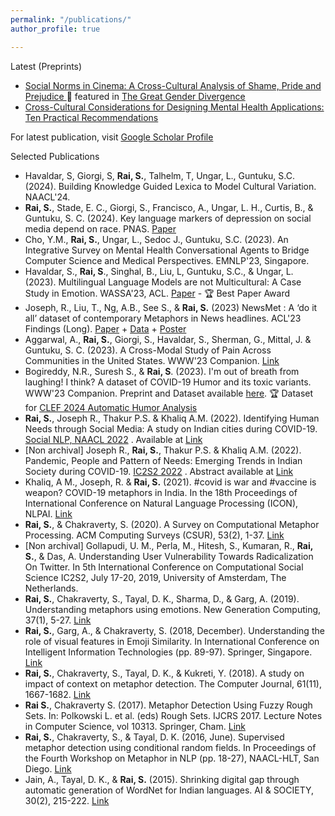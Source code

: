 ```yaml
---
permalink: "/publications/"
author_profile: true

---
```


Latest (Preprints)

* <a href = "https://arxiv.org/abs/2402.11333"> Social Norms in Cinema: A Cross-Cultural Analysis of Shame, Pride and Prejudice </a> 📰 featured in <a href = "https://www.ggd.world/p/what-do-hollywood-and-bollywood-regard"> The Great Gender Divergence </a>
* <a href = "https://osf.io/s4ed6/?view_only=60e283ff40034b22a13385edbfd07cf6"> Cross-Cultural Considerations for Designing Mental Health Applications: Ten Practical Recommendations </a>

For latest publication, visit [Google Scholar Profile](https://scholar.google.com/citations?hl=en&user=C-gi0v8AAAAJ&view_op=list_works&sortby=pubdate)

Selected Publications

* Havaldar, S, Giorgi, S, **Rai, S.**, Talhelm, T, Ungar, L., Guntuku, S.C. (2024). Building Knowledge Guided Lexica to Model Cultural Variation. NAACL'24.
* **Rai, S.**, Stade, E. C., Giorgi, S., Francisco, A., Ungar, L. H., Curtis, B., & Guntuku, S. C. (2024). Key language markers of depression on social media depend on race. PNAS. <a href = "https://www.pnas.org/doi/10.1073/pnas.2319837121"> Paper</a>
* Cho, Y.M., **Rai, S.**, Ungar, L., Sedoc J., Guntuku, S.C. (2023). An Integrative Survey on Mental Health Conversational Agents to Bridge Computer Science and Medical Perspectives. EMNLP'23, Singapore. 
* Havaldar, S., **Rai, S**.,  Singhal, B., Liu, L, Guntuku, S.C., & Ungar, L. (2023). Multilingual Language Models are not Multicultural: A Case Study in Emotion.  WASSA'23, ACL.   <a href = "https://aclanthology.org/2023.wassa-1.19/"> Paper</a> - 🏆 Best Paper Award
* Joseph, R., Liu, T., Ng, A.B., See S., & **Rai, S.** (2023) NewsMet : A ‘do it all’ dataset of contemporary Metaphors in News headlines.  ACL'23 Findings (Long). <a href = "https://aclanthology.org/2023.findings-acl.641/"> Paper</a> + <a href = "https://github.com/AxleBlaze3/NewsMet_Metaphor_Dataset"> Data</a> +  <a href="{{ site.baseurl }}/_pages/newsmet_poster/" target="_blank" > Poster</a> 
* Aggarwal, A., **Rai, S.**, Giorgi, S., Havaldar, S., Sherman, G., Mittal, J. & Guntuku, S. C. (2023). A Cross-Modal Study of Pain Across Communities in the United States.  WWW'23 Companion. [Link](https://doi.org/10.1145/3543873.3587642)
*  Bogireddy, N.R., Suresh S., & **Rai, S**. (2023). I'm out of breath from laughing! I think?  A dataset of COVID-19 Humor and its toxic variants. WWW'23 Companion. Preprint and Dataset available  <a href="https://github.com/smritae01/Covid19_Humor" target="_blank">here</a>. 🏆 Dataset for <a href = "https://clef2024.imag.fr/index.php?page=Pages/lab_pages/joker.html"> CLEF 2024 Automatic Humor Analysis</a>
*  **Rai, S.**, Joseph R., Thakur P.S. & Khaliq A.M. (2022). Identifying Human Needs through Social Media: A study on Indian cities during COVID-19. <a href="https://sites.google.com/view/socialnlp2022/" target="_blank">Social NLP,  NAACL 2022</a> . Available at <a href="https://aclanthology.org/2022.socialnlp-1.6/" target="_blank">Link</a> 
*  [Non archival] Joseph R., **Rai, S.**,  Thakur P.S. & Khaliq A.M. (2022). Pandemic, People and Pattern of Needs: Emerging Trends in Indian Society during COVID-19.  <a href="https://boothuchicagocaai.wixsite.com/website-2" target="_blank">IC2S2 2022</a> . Abstract available at <a href="https://www.researchgate.net/publication/360726177_Pandemic_People_and_Pattern_of_Needs_Emerging_Trends_in_Indian_Society_during_COVID-19" target="_blank">Link</a> 
* Khaliq, A M., Joseph, R. & **Rai, S.** (2021). #covid is war and #vaccine is weapon? COVID-19 metaphors in India. In the 18th Proceedings of International Conference on Natural Language Processing (ICON), NLPAI.  <a href="https://aclanthology.org/2021.icon-main.52/" target="_blank">Link</a> 
* **Rai, S.**, & Chakraverty, S. (2020). A Survey on Computational Metaphor Processing. ACM Computing Surveys (CSUR), 53(2), 1-37. <a href="https://doi.org/10.1145/3373265" target="_blank">Link</a>
* [Non archival] Gollapudi, U. M., Perla, M., Hitesh, S., Kumaran, R., **Rai, S.**, & Das, A. Understanding User Vulnerability Towards Radicalization On Twitter. In 5th International Conference on Computational Social Science IC2S2, July 17-20, 2019, University of Amsterdam, The Netherlands. 
* **Rai, S.**, Chakraverty, S., Tayal, D. K., Sharma, D., & Garg, A. (2019). Understanding metaphors using emotions. New Generation Computing, 37(1), 5-27.  <a href="http://doi.org/10.1007/s00354-018-0045-3" target="_blank">Link</a>
* **Rai, S.**, Garg, A., & Chakraverty, S. (2018, December). Understanding the role of visual features in Emoji Similarity. In International Conference on Intelligent Information Technologies (pp. 89-97). Springer, Singapore.  <a href="http://doi.org/10.1007/978-981-13-3582-2_7" target="_blank">Link</a>
* **Rai, S.**, Chakraverty, S., Tayal, D. K., & Kukreti, Y. (2018). A study on impact of context on metaphor detection. The Computer Journal, 61(11), 1667-1682.  <a href="https://doi.org/10.1093/comjnl/bxy032" target="_blank">Link</a>
* **Rai S.**, Chakraverty S. (2017). Metaphor Detection Using Fuzzy Rough Sets. In: Polkowski L. et al. (eds) Rough Sets. IJCRS 2017. Lecture Notes in Computer Science, vol 10313. Springer, Cham.  <a href="https://doi.org/10.1007/978-3-319-60837-2_23" target="_blank">Link</a>
* **Rai, S.**, Chakraverty, S., & Tayal, D. K. (2016, June). Supervised metaphor detection using conditional random fields. In Proceedings of the Fourth Workshop on Metaphor in NLP (pp. 18-27), NAACL-HLT, San Diego.  <a href="https://www.aclweb.org/anthology/W16-1103.pdf" target="_blank">Link</a>
* Jain, A., Tayal, D. K., & **Rai, S.** (2015). Shrinking digital gap through automatic generation of WordNet for Indian languages. AI & SOCIETY, 30(2), 215-222.  <a href="https://doi.org/10.1007/s00146-014-0548-5" target="_blank">Link</a>
